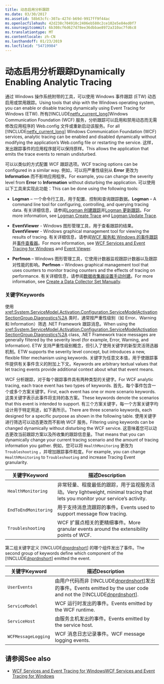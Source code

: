 ```yaml
---
title: 动态启用分析跟踪
ms.date: 03/30/2017
ms.assetid: 58b63cfc-307a-427d-b69d-9917ff9f44ac
ms.openlocfilehash: 42d238c704910c2406eb580c2ce102e5e84ed0f7
ms.sourcegitcommit: 6b308cf6d627d78ee36dbbae8972a310ac7fd6c8
ms.translationtype: MT
ms.contentlocale: zh-CN
ms.lasthandoff: 01/23/2019
ms.locfileid: "54719984"
---
```

# <a name="dynamically-enabling-analytic-tracing"></a><span data-ttu-id="d4e88-102">动态启用分析跟踪</span><span class="sxs-lookup"><span data-stu-id="d4e88-102">Dynamically Enabling Analytic Tracing</span></span>
<span data-ttu-id="d4e88-103">通过 Windows 操作系统附带的工具，可以使用 Windows 事件跟踪 (ETW) 动态启用或禁用跟踪。</span><span class="sxs-lookup"><span data-stu-id="d4e88-103">Using tools that ship with the Windows operating system, you can enable or disable tracing dynamically using Event Tracing for Windows (ETW).</span></span> <span data-ttu-id="d4e88-104">所有[!INCLUDE[netfx_current_long](../../../../../includes/netfx-current-long-md.md)]Windows Communication Foundation (WCF) 服务，分析跟踪可以启用和禁用动态而无需修改应用程序的 Web.config 文件或重新启动该服务。</span><span class="sxs-lookup"><span data-stu-id="d4e88-104">For all [!INCLUDE[netfx_current_long](../../../../../includes/netfx-current-long-md.md)] Windows Communication Foundation (WCF) services, analytic tracing can be enabled and disabled dynamically without modifying the application’s Web.config file or restarting the service.</span></span> <span data-ttu-id="d4e88-105">这样，发出跟踪事件的应用程序就可以保持原样。</span><span class="sxs-lookup"><span data-stu-id="d4e88-105">This allows the application that emits the trace events to remain undisturbed.</span></span>  
  
 <span data-ttu-id="d4e88-106">可以以类似的方式配置 WCF 跟踪选项。</span><span class="sxs-lookup"><span data-stu-id="d4e88-106">WCF tracing options can be configured in a similar way.</span></span> <span data-ttu-id="d4e88-107">例如，可以将严重性级别从 **Error** 更改为 **Information** 而不影响应用程序。</span><span class="sxs-lookup"><span data-stu-id="d4e88-107">For example, you can change the severity level from **Error** to **Information** without disturbing the application.</span></span> <span data-ttu-id="d4e88-108">可以使用以下工具来实现此功能：</span><span class="sxs-lookup"><span data-stu-id="d4e88-108">This can be done using the following tools:</span></span>  
  
-   <span data-ttu-id="d4e88-109">**Logman** – 一个命令行工具，用于配置、控制和查询跟踪数据。</span><span class="sxs-lookup"><span data-stu-id="d4e88-109">**Logman** – A command line tool for configuring, controlling, and querying tracing data.</span></span> <span data-ttu-id="d4e88-110">有关详细信息，请参阅[Logman 创建跟踪](https://go.microsoft.com/fwlink/?LinkId=165426)并[Logman 更新跟踪](https://go.microsoft.com/fwlink/?LinkId=165427)。</span><span class="sxs-lookup"><span data-stu-id="d4e88-110">For more information, see [Logman Create Trace](https://go.microsoft.com/fwlink/?LinkId=165426) and [Logman Update Trace](https://go.microsoft.com/fwlink/?LinkId=165427).</span></span>  
  
-   <span data-ttu-id="d4e88-111">**EventViewer** - Windows 图形管理工具，用于查看跟踪的结果。</span><span class="sxs-lookup"><span data-stu-id="d4e88-111">**EventViewer** - Windows graphical management tool for viewing the results of tracing.</span></span> <span data-ttu-id="d4e88-112">有关详细信息，请参阅[WCF 服务和 Windows 的事件跟踪](../../../../../docs/framework/wcf/samples/wcf-services-and-event-tracing-for-windows.md)并[事件查看器](https://go.microsoft.com/fwlink/?LinkId=165428)。</span><span class="sxs-lookup"><span data-stu-id="d4e88-112">For more information, see [WCF Services and Event Tracing for Windows](../../../../../docs/framework/wcf/samples/wcf-services-and-event-tracing-for-windows.md) and [Event Viewer](https://go.microsoft.com/fwlink/?LinkId=165428).</span></span>  
  
-   <span data-ttu-id="d4e88-113">**Perfmon** – Windows 图形管理工具，它使用计数器监视跟踪计数器以及跟踪对性能的影响。</span><span class="sxs-lookup"><span data-stu-id="d4e88-113">**Perfmon** – Windows graphical management tool that uses counters to monitor tracing counters and the effects of tracing on performance.</span></span> <span data-ttu-id="d4e88-114">有关详细信息，请参阅[数据收集器设置手动创建](https://go.microsoft.com/fwlink/?LinkId=165429)。</span><span class="sxs-lookup"><span data-stu-id="d4e88-114">For more information, see [Create a Data Collector Set Manually](https://go.microsoft.com/fwlink/?LinkId=165429).</span></span>  
  
### <a name="keywords"></a><span data-ttu-id="d4e88-115">关键字</span><span class="sxs-lookup"><span data-stu-id="d4e88-115">Keywords</span></span>  
 <span data-ttu-id="d4e88-116">使用 <xref:System.ServiceModel.Activation.Configuration.ServiceModelActivationSectionGroup.Diagnostics%2A> 类时，通常按严重性级别（如 Error、Warning 和 Information）筛选 .NET Framework 跟踪消息。</span><span class="sxs-lookup"><span data-stu-id="d4e88-116">When using the <xref:System.ServiceModel.Activation.Configuration.ServiceModelActivationSectionGroup.Diagnostics%2A> class, .NET Framework trace messages are generally filtered by the severity level (for example, Error, Warning, and Information).</span></span> <span data-ttu-id="d4e88-117">ETW 支持严重性级别概念，但引入了使用关键字的新型灵活筛选器机制。</span><span class="sxs-lookup"><span data-stu-id="d4e88-117">ETW supports the severity level concept, but introduces a new, flexible filter mechanism using keywords.</span></span> <span data-ttu-id="d4e88-118">关键字为任意文本值，用于使跟踪事件提供有关事件含义的附加上下文。</span><span class="sxs-lookup"><span data-stu-id="d4e88-118">Keywords are arbitrary textual values that let tracing events provide additional context about what that event means.</span></span>  
  
 <span data-ttu-id="d4e88-119">WCF 分析跟踪，对于每个跟踪事件具有两种类型的关键字。</span><span class="sxs-lookup"><span data-stu-id="d4e88-119">For WCF analytic tracing, each trace event has two types of keywords.</span></span> <span data-ttu-id="d4e88-120">首先，每个事件包含一个或多个方案关键字。</span><span class="sxs-lookup"><span data-stu-id="d4e88-120">First, each event has one or more scenario keywords.</span></span> <span data-ttu-id="d4e88-121">这类关键字表示此事件将支持的各方案。</span><span class="sxs-lookup"><span data-stu-id="d4e88-121">These keywords denote the scenarios that this event is intended to support.</span></span> <span data-ttu-id="d4e88-122">有三个方案关键字，每一个方案关键字均设计用于特定用途，如下表所示。</span><span class="sxs-lookup"><span data-stu-id="d4e88-122">There are three scenario keywords, each designed for a specific purpose as shown in the following table.</span></span> <span data-ttu-id="d4e88-123">使用关键字进行筛选可以动态更改而不影响 WCF 服务。</span><span class="sxs-lookup"><span data-stu-id="d4e88-123">Filtering using keywords can be changed dynamically without disturbing the WCF service.</span></span> <span data-ttu-id="d4e88-124">这意味着您可以动态更改当前跟踪方案以及所收集的跟踪信息量。</span><span class="sxs-lookup"><span data-stu-id="d4e88-124">That means that you can dynamically change your current tracing scenario and the amount of tracing information you gather.</span></span> <span data-ttu-id="d4e88-125">例如，您可以将 `HealthMonitoring` 更改为 `Troubleshooting` ，并增加跟踪事件粒度。</span><span class="sxs-lookup"><span data-stu-id="d4e88-125">For example, you can change `HealthMonitoring` to `Troubleshooting` and increase Tracing Event granularity.</span></span>  
  
|<span data-ttu-id="d4e88-126">关键字</span><span class="sxs-lookup"><span data-stu-id="d4e88-126">Keyword</span></span>|<span data-ttu-id="d4e88-127">描述</span><span class="sxs-lookup"><span data-stu-id="d4e88-127">Description</span></span>|  
|-------------|-----------------|  
|`HealthMonitoring`|<span data-ttu-id="d4e88-128">非常轻量、程度最低的跟踪，用于监视服务活动。</span><span class="sxs-lookup"><span data-stu-id="d4e88-128">Very lightweight, minimal tracing that lets you monitor your service’s activity.</span></span>|  
|`EndToEndMonitoring`|<span data-ttu-id="d4e88-129">用于支持消息流跟踪的事件。</span><span class="sxs-lookup"><span data-stu-id="d4e88-129">Events used to support message flow tracing.</span></span>|  
|`Troubleshooting`|<span data-ttu-id="d4e88-130">WCF 扩展点相关的更精细事件。</span><span class="sxs-lookup"><span data-stu-id="d4e88-130">More granular events around the extensibility points of WCF.</span></span>|  
  
 <span data-ttu-id="d4e88-131">第二组关键字定义 [!INCLUDE[dnprdnshort](../../../../../includes/dnprdnshort-md.md)] 的哪个组件发出了事件。</span><span class="sxs-lookup"><span data-stu-id="d4e88-131">The second group of keywords define which component of the [!INCLUDE[dnprdnshort](../../../../../includes/dnprdnshort-md.md)] emitted the event.</span></span>  
  
|<span data-ttu-id="d4e88-132">关键字</span><span class="sxs-lookup"><span data-stu-id="d4e88-132">Keyword</span></span>|<span data-ttu-id="d4e88-133">描述</span><span class="sxs-lookup"><span data-stu-id="d4e88-133">Description</span></span>|  
|-------------|-----------------|  
|`UserEvents`|<span data-ttu-id="d4e88-134">由用户代码而非 [!INCLUDE[dnprdnshort](../../../../../includes/dnprdnshort-md.md)]发出的事件。</span><span class="sxs-lookup"><span data-stu-id="d4e88-134">Events emitted by the user code and not the [!INCLUDE[dnprdnshort](../../../../../includes/dnprdnshort-md.md)].</span></span>|  
|`ServiceModel`|<span data-ttu-id="d4e88-135">WCF 运行时发出的事件。</span><span class="sxs-lookup"><span data-stu-id="d4e88-135">Events emitted by the WCF runtime.</span></span>|  
|`ServiceHost`|<span data-ttu-id="d4e88-136">由服务主机发出的事件。</span><span class="sxs-lookup"><span data-stu-id="d4e88-136">Events emitted by the service host.</span></span>|  
|`WCFMessageLogging`|<span data-ttu-id="d4e88-137">WCF 消息日志记录事件。</span><span class="sxs-lookup"><span data-stu-id="d4e88-137">WCF message logging events.</span></span>|  
  
## <a name="see-also"></a><span data-ttu-id="d4e88-138">请参阅</span><span class="sxs-lookup"><span data-stu-id="d4e88-138">See also</span></span>
- [<span data-ttu-id="d4e88-139">WCF Services and Event Tracing for Windows</span><span class="sxs-lookup"><span data-stu-id="d4e88-139">WCF Services and Event Tracing for Windows</span></span>](../../../../../docs/framework/wcf/samples/wcf-services-and-event-tracing-for-windows.md)
